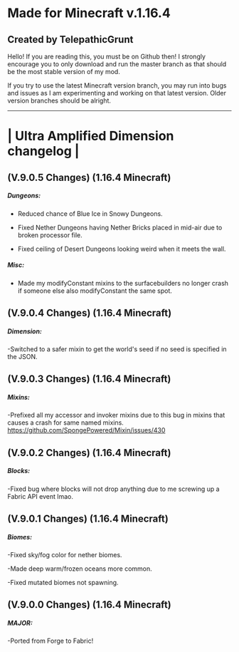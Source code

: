 # Made for Minecraft v.1.16.4

## Created by TelepathicGrunt



Hello! If you are reading this, you must be on Github then! I strongly encourage you to only download and run the master branch as that should be the most stable version of my mod. 

If you try to use the latest Minecraft version branch, you may run into bugs and issues as I am experimenting and working on that latest version. Older version branches should be alright.

---------------------------------------
# | Ultra Amplified Dimension changelog |


## (V.9.0.5 Changes) (1.16.4 Minecraft)

##### Dungeons:
- Reduced chance of Blue Ice in Snowy Dungeons.

- Fixed Nether Dungeons having Nether Bricks placed in mid-air due to broken processor file.

- Fixed ceiling of Desert Dungeons looking weird when it meets the wall.

##### Misc:
- Made my modifyConstant mixins to the surfacebuilders no longer crash if someone else also modifyConstant the same spot.


## (V.9.0.4 Changes) (1.16.4 Minecraft)

##### Dimension:
-Switched to a safer mixin to get the world's seed if no seed is specified in the JSON.


## (V.9.0.3 Changes) (1.16.4 Minecraft)

##### Mixins:
-Prefixed all my accessor and invoker mixins due to this bug in mixins that causes a crash for same named mixins.
 https://github.com/SpongePowered/Mixin/issues/430
 
 
## (V.9.0.2 Changes) (1.16.4 Minecraft)

##### Blocks:
-Fixed bug where blocks will not drop anything due to me screwing up a Fabric API event lmao.


## (V.9.0.1 Changes) (1.16.4 Minecraft)

##### Biomes:
-Fixed sky/fog color for nether biomes.

-Made deep warm/frozen oceans more common.

-Fixed mutated biomes not spawning.


## (V.9.0.0 Changes) (1.16.4 Minecraft)

##### MAJOR:

-Ported from Forge to Fabric!



